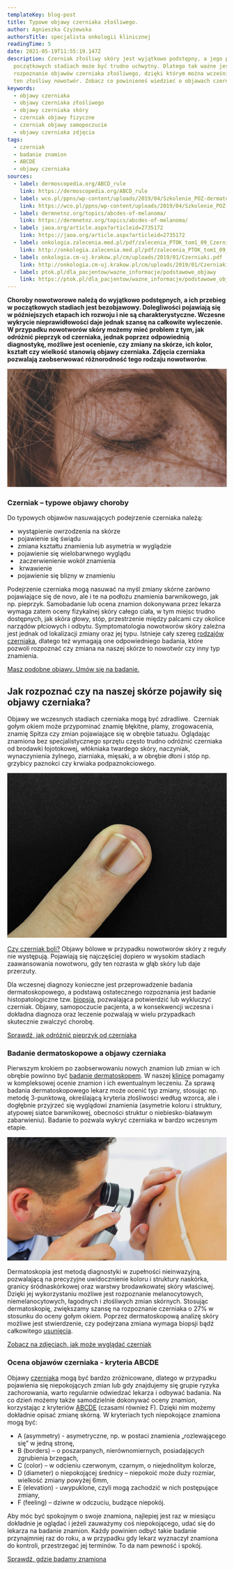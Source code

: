 ```yaml
---
templateKey: blog-post
title: Typowe objawy czerniaka złośliwego.
author: Agnieszka Czyżewska
authorsTitle: specjalista onkologii klinicznej
readingTime: 5
date: 2021-05-19T11:55:19.147Z
description: Czerniak złośliwy skóry jest wyjątkowo podstępny, a jego przebieg w
  początkowych stadiach może być trudno uchwytny. Dlatego tak ważne jest wczesne
  rozpoznanie objawów czerniaka złośliwego, dzięki którym można wcześnie wykryć
  ten złośliwy nowotwór. Zobacz co powinieneś wiedzieć o objawach czerniaka!
keywords:
  - objawy czerniaka
  - objawy czerniaka złośliwego
  - objawy czerniaka skóry
  - czerniak objawy fizyczne
  - czerniak objawy samopoczucie
  - objawy czerniaka zdjęcia
tags:
  - czerniak
  - badanie znamion
  - ABCDE
  - objawy czerniaka
sources:
  - label: dermoscopedia.org/ABCD_rule
    link: https://dermoscopedia.org/ABCD_rule
  - label: wco.pl/ppns/wp-content/uploads/2019/04/Szkolenie_POZ-dermatoskopia-w-praktyce-2.pdf
    link: https://wco.pl/ppns/wp-content/uploads/2019/04/Szkolenie_POZ-dermatoskopia-w-praktyce-2.pdf
  - label: dermnetnz.org/topics/abcdes-of-melanoma/
    link: https://dermnetnz.org/topics/abcdes-of-melanoma/
  - label: jaoa.org/article.aspx?articleid=2735172
    link: https://jaoa.org/article.aspx?articleid=2735172
  - label: onkologia.zalecenia.med.pl/pdf/zalecenia_PTOK_tom1_09_Czerniaki_skory_20190517.pdf
    link: http://onkologia.zalecenia.med.pl/pdf/zalecenia_PTOK_tom1_09_Czerniaki_skory_20190517.pdf
  - label: onkologia.cm-uj.krakow.pl/cm/uploads/2019/01/Czerniaki.pdf
    link: http://onkologia.cm-uj.krakow.pl/cm/uploads/2019/01/Czerniaki.pdf
  - label: ptok.pl/dla_pacjentow/wazne_informacje/podstawowe_objawy
    link: https://ptok.pl/dla_pacjentow/wazne_informacje/podstawowe_objawy
---
```

**Choroby nowotworowe należą do wyjątkowo podstępnych, a ich przebieg w początkowych stadiach jest bezobjawowy. Dolegliwości pojawiają się w późniejszych etapach ich rozwoju i nie są charakterystyczne. Wczesne wykrycie nieprawidłowości daje jednak szansę na całkowite wyleczenie. W przypadku nowotworów skóry możemy mieć problem z tym, jak odróżnić pieprzyk od czerniaka, jednak poprzez odpowiednią diagnostykę, możliwe jest ocenienie, czy zmiany na skórze, ich kolor, kształt czy wielkość stanowią objawy czerniaka. Zdjęcia czerniaka pozwalają zaobserwować różnorodność tego rodzaju nowotworów.**

![Jasna karnacja - zwiększa ryzyko pojawienia się objawów czerniaka.](img/1.jpg "Jasna karnacja - zwiększa ryzyko pojawienia się objawów czerniaka.")

### Czerniak – typowe objawy choroby

Do typowych objawów nasuwających podejrzenie czerniaka należą:

* wystąpienie owrzodzenia na skórze
* pojawienie się świądu
* zmiana kształtu znamienia lub asymetria w wyglądzie
* pojawienie się wielobarwnego wyglądu
*  zaczerwienienie wokół znamienia
*  krwawienie 
* pojawienie się blizny w znamieniu

<More link="https://twojeznamiona.pl/czerniak/objawy-czerniaka" text="Charakterystyczne objawy czerniaka złośliwego.  Zobacz" cta="Dowiedz się więcej" />

Podejrzenie czerniaka mogą nasuwać na myśl zmiany skórne zarówno pojawiające się de novo, ale i te na podłożu znamienia barwnikowego, jak np. pieprzyk. Samobadanie lub ocena znamion dokonywana przez lekarza wymaga zatem oceny fizykalnej skóry całego ciała, w tym miejsc trudno dostępnych, jak skóra głowy, stóp, przestrzenie między palcami czy okolice narządów płciowych i odbytu. Symptomatologia nowotworów skóry zależna jest jednak od lokalizacji zmiany oraz jej typu. Istnieje cały szereg [rodzajów czerniaka](https://twojeznamiona.pl/czerniak/rodzaje-czerniaka-zdjecia), dlatego też wymagają one odpowiedniego badania, które pozwoli rozpoznać czy zmiana na naszej skórze to nowotwór czy inny typ znamienia.

[Masz podobne objawy. Umów się na badanie.](https://twojeznamiona.pl/kontakt)

## Jak rozpoznać czy na naszej skórze pojawiły się objawy czerniaka? 

Objawy we wczesnych stadiach czerniaka mogą być zdradliwe.  Czerniak gołym okiem może przypominać znamię błękitne, plamy, zrogowacenia, znamię Spitza czy zmian pojawiające się w obrębie tatuażu. Oglądając znamiona bez specjalistycznego sprzętu często trudno odróżnić czerniaka od brodawki łojotokowej, włókniaka twardego skóry, naczyniak, wynaczynienia żylnego, ziarniaka, mięsaki, a w obrębie dłoni i stóp np. grzybicy paznokci czy krwiaka podpaznokciowego.

![Czerniak akralny - podpaznokciowy.](img/2.jpg "Czerniak akralny - podpaznokciowy.")

<!--StartFragment-->

[Czy czerniak boli?](https://twojeznamiona.pl/blog/czy-czerniak-boli) Objawy bólowe w przypadku nowotworów skóry z reguły nie występują. Pojawiają się najczęściej dopiero w wysokim stadiach zaawansowania nowotworu, gdy ten rozrasta w głąb skóry lub daje przerzuty.

Dla wczesnej diagnozy konieczne jest przeprowadzenie badania dermatoskopowego, a podstawą ostatecznego rozpoznania jest badanie histopatologiczne tzw. [biopsja](https://twojeznamiona.pl/chirurgiczne-usuwanie-znamion#biopsja), pozwalająca potwierdzić lub wykluczyć czerniak. Objawy, samopoczucie pacjenta, a w konsekwencji wczesna i dokładna diagnoza oraz leczenie pozwalają w wielu przypadkach skutecznie zwalczyć chorobę.

[Sprawdź, jak odróżnić pieprzyk od czerniaka](https://twojeznamiona.pl/blog/jak-odroznic-zwykly-pieprzyk-od-typowego-czerniaka-zdjecia)

### Badanie dermatoskopowe a objawy czerniaka

Pierwszym krokiem po zaobserwowaniu nowych znamion lub zmian w ich obrębie powinno być [badanie dermatoskopem](https://twojeznamiona.pl/dermatoskopia-badanie-znamion). W naszej [klinice](https://twojeznamiona.pl/kontakt) pomagamy w kompleksowej ocenie znamion i ich ewentualnym leczeniu. Za sprawą badania dermatoskopowego lekarz może ocenić typ zmiany, stosując np. metodę 3-punktową, określającą kryteria złośliwości według wzorca, ale i dogłębnie przyjrzeć się wyglądowi znamienia (asymetrie koloru i struktury, atypowej siatce barwnikowej, obecności struktur o niebiesko-białawym zabarwieniu). Badanie to pozwala wykryć czerniaka w bardzo wczesnym etapie.

![Badanie znamion (pieprzyków) za pomocą dermatoskopu.](img/3.jpg "Badanie znamion (pieprzyków) za pomocą dermatoskopu.")



Dermatoskopia jest metodą diagnostyki w zupełności nieinwazyjną, pozwalającą na precyzyjne uwidocznienie koloru i struktury naskórka, granicy śródnaskórkowej oraz warstwy brodawkowatej skóry właściwej. Dzięki jej wykorzystaniu możliwe jest rozpoznanie melanocytowych, niemelanocytowych, łagodnych i złośliwych zmian skórnych. Stosując dermatoskopię, zwiększamy szansę na rozpoznanie czerniaka o 27% w stosunku do oceny gołym okiem. Poprzez dermatoskopową analizę skóry możliwe jest stwierdzenie, czy podejrzana zmiana wymaga biopsji bądź całkowitego [usunięcia](https://twojeznamiona.pl/chirurgiczne-usuwanie-znamion).

[Zobacz na zdjęciach, jak może wyglądać czerniak](https://twojeznamiona.pl/blog/jak-wyglada-czerniak-zdjecia)

### Ocena objawów czerniaka - kryteria ABCDE

Objawy [czerniaka](https://twojeznamiona.pl/czerniak) mogą być bardzo zróżnicowane, dlatego w przypadku pojawienia się niepokojących zmian lub gdy znajdujemy się grupie ryzyka zachorowania, warto regularnie odwiedzać lekarza i odbywać badania. Na co dzień możemy także samodzielnie dokonywać oceny znamion, korzystając z kryteriów [ABCDE](https://twojeznamiona.pl/dermatoskopia-badanie-znamion#abcde) (czasami również F). Dzięki nim możemy dokładnie opisać zmianę skórną. W kryteriach tych niepokojące znamiona mogą być:

* A (asymmetry) - asymetryczne, np. w postaci znamienia „rozlewającego się” w jedną stronę,
* B (borders) – o poszarpanych, nierównomiernych, posiadających zgrubienia brzegach,
* C (color) – w odcieniu czerwonym, czarnym, o niejednolitym kolorze,
* D (diameter) o niepokojącej średnicy – niepokoić może duży rozmiar, wielkość zmiany powyżej 6mm,
* E (elevation) - uwypuklone, czyli mogą zachodzić w nich postępujące zmiany,
* F (feeling) – dziwne w odczuciu, budzące niepokój.

Aby móc być spokojnym o swoje znamiona, najlepiej jest raz w miesiącu dokładnie je oglądać i jeżeli zauważymy coś niepokojącego, udać się do lekarza na badanie znamion. Każdy powinien odbyć takie badanie przynajmniej raz do roku, a w przypadku gdy lekarz wyznaczył znamiona do kontroli, przestrzegać jej terminów. To da nam pewność i spokój.

[Sprawdź, gdzie badamy znamiona](https://twojeznamiona.pl/kontakt)